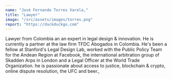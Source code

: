 ```yaml
---
name: "José Fernando Torres Varela,"
title: "Lawyer"
image: "/src/assets/images/torres.png"
report: "https://duckduckgo.com"
---
```


Lawyer from Colombia an an expert in legal design & innovation. He is currently a partner at the law firm TFDC Abogados in Colombia. He's been a fellow at Stanford's Legal Design Lab, worked with the Public Policy Team for the Andean Region at Facebook, the international arbitration group of Skadden Arps in London and a Legal Officer at the World Trade Organization. he is passionate about access to justice, blockchain & crypto, online dispute resolution, the UFC and beer.,
